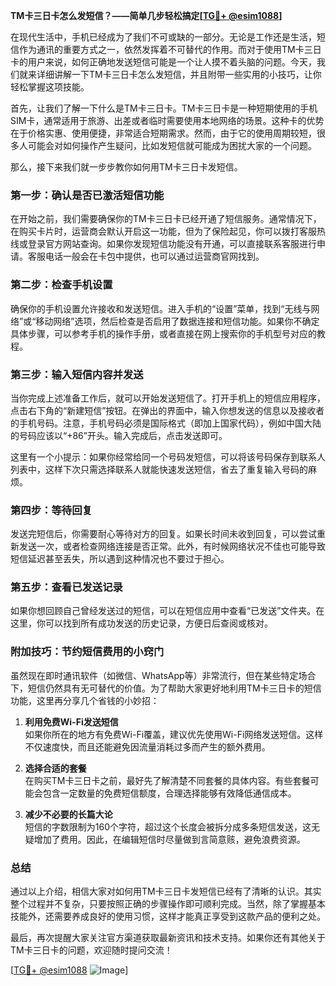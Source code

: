 **TM卡三日卡怎么发短信？——简单几步轻松搞定[[TG💪+ @esim1088](https://t.me/s/esim1088)]**

在现代生活中，手机已经成为了我们不可或缺的一部分。无论是工作还是生活，短信作为通讯的重要方式之一，依然发挥着不可替代的作用。而对于使用TM卡三日卡的用户来说，如何正确地发送短信可能是一个让人摸不着头脑的问题。今天，我们就来详细讲解一下TM卡三日卡怎么发短信，并且附带一些实用的小技巧，让你轻松掌握这项技能。

首先，让我们了解一下什么是TM卡三日卡。TM卡三日卡是一种短期使用的手机SIM卡，通常适用于旅游、出差或者临时需要使用本地网络的场景。这种卡的优势在于价格实惠、使用便捷，非常适合短期需求。然而，由于它的使用周期较短，很多人可能会对如何操作产生疑问，比如发短信就可能成为困扰大家的一个问题。

那么，接下来我们就一步步教你如何用TM卡三日卡发短信。

### **第一步：确认是否已激活短信功能**
在开始之前，我们需要确保你的TM卡三日卡已经开通了短信服务。通常情况下，在购买卡片时，运营商会默认开启这一功能，但为了保险起见，你可以拨打客服热线或登录官方网站查询。如果你发现短信功能没有开通，可以直接联系客服进行申请。客服电话一般会在卡包中提供，也可以通过运营商官网找到。

### **第二步：检查手机设置**
确保你的手机设置允许接收和发送短信。进入手机的“设置”菜单，找到“无线与网络”或“移动网络”选项，然后检查是否启用了数据连接和短信功能。如果你不确定具体步骤，可以参考手机的操作手册，或者直接在网上搜索你的手机型号对应的教程。

### **第三步：输入短信内容并发送**
当你完成上述准备工作后，就可以开始发送短信了。打开手机上的短信应用程序，点击右下角的“新建短信”按钮。在弹出的界面中，输入你想发送的信息以及接收者的手机号码。注意，手机号码必须是国际格式（即加上国家代码），例如中国大陆的号码应该以“+86”开头。输入完成后，点击发送即可。

这里有一个小提示：如果你经常给同一个号码发短信，可以将该号码保存到联系人列表中，这样下次只需选择联系人就能快速发送短信，省去了重复输入号码的麻烦。

### **第四步：等待回复**
发送完短信后，你需要耐心等待对方的回复。如果长时间未收到回复，可以尝试重新发送一次，或者检查网络连接是否正常。此外，有时候网络状况不佳也可能导致短信延迟甚至丢失，所以遇到这种情况也不要过于担心。

### **第五步：查看已发送记录**
如果你想回顾自己曾经发送过的短信，可以在短信应用中查看“已发送”文件夹。在这里，你可以找到所有成功发送的历史记录，方便日后查阅或核对。

### **附加技巧：节约短信费用的小窍门**
虽然现在即时通讯软件（如微信、WhatsApp等）非常流行，但在某些特定场合下，短信仍然具有无可替代的价值。为了帮助大家更好地利用TM卡三日卡的短信功能，这里再分享几个省钱的小妙招：

1. **利用免费Wi-Fi发送短信**  
   如果你所在的地方有免费Wi-Fi覆盖，建议优先使用Wi-Fi网络发送短信。这样不仅速度快，而且还能避免因流量消耗过多而产生的额外费用。

2. **选择合适的套餐**  
   在购买TM卡三日卡之前，最好先了解清楚不同套餐的具体内容。有些套餐可能会包含一定数量的免费短信额度，合理选择能够有效降低通信成本。

3. **减少不必要的长篇大论**  
   短信的字数限制为160个字符，超过这个长度会被拆分成多条短信发送，这无疑增加了费用。因此，在编辑短信时尽量做到言简意赅，避免浪费资源。

### **总结**
通过以上介绍，相信大家对如何用TM卡三日卡发短信已经有了清晰的认识。其实整个过程并不复杂，只要按照正确的步骤操作即可顺利完成。当然，除了掌握基本技能外，还需要养成良好的使用习惯，这样才能真正享受到这款产品的便利之处。

最后，再次提醒大家关注官方渠道获取最新资讯和技术支持。如果你还有其他关于TM卡三日卡的问题，欢迎随时提问交流！

[[TG💪+ @esim1088](https://t.me/s/esim1088) ![Image](https://i.postimg.cc/4NQfJmqS/Snipaste-2025-05-13-00-14-12.png)]